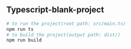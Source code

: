 ## Typescript-blank-project

```bash
# to run the project(root path: src/main.ts)
npm run ts
# to build the project(output path: dist/)
npm run build
````
